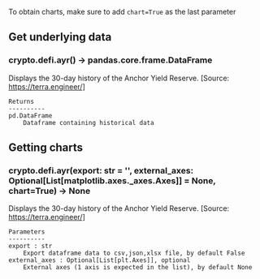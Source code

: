 To obtain charts, make sure to add `chart=True` as the last parameter

## Get underlying data 
### crypto.defi.ayr() -> pandas.core.frame.DataFrame

Displays the 30-day history of the Anchor Yield Reserve.
    [Source: https://terra.engineer/]

    Returns
    ----------
    pd.DataFrame
        Dataframe containing historical data

## Getting charts 
### crypto.defi.ayr(export: str = '', external_axes: Optional[List[matplotlib.axes._axes.Axes]] = None, chart=True) -> None

Displays the 30-day history of the Anchor Yield Reserve.
    [Source: https://terra.engineer/]

    Parameters
    ----------
    export : str
        Export dataframe data to csv,json,xlsx file, by default False
    external_axes : Optional[List[plt.Axes]], optional
        External axes (1 axis is expected in the list), by default None
